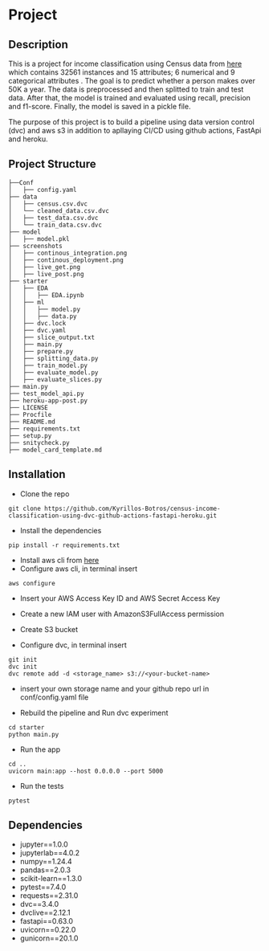 # Project
## Description
This is a project for income classification using Census data from [here](https://archive.ics.uci.edu/dataset/20/census+income) which contains 
32561 instances and 15 attributes; 6 numerical and 9 categorical attributes . The goal is to predict whether a person makes over 50K a year. The data is preprocessed and then splitted to train and test data. After that, the model is trained and evaluated using recall, precision and f1-score. Finally, the model is saved in a pickle file.

The purpose of this project is to build a pipeline using data version control (dvc) and aws s3 in addition to apllaying CI/CD using github actions, FastApi and heroku.

## Project Structure
```
├──Conf
│   ├── config.yaml
├── data
│   ├── census.csv.dvc
│   └── cleaned_data.csv.dvc
│   ├── test_data.csv.dvc
│   └── train_data.csv.dvc
├── model
│   ├── model.pkl
├── screenshots
│   ├── continous_integration.png
│   ├── continous_deployment.png
│   ├── live_get.png
│   ├── live_post.png
├── starter
│   ├── EDA
│   │   ├── EDA.ipynb
│   ├── ml
│   │   ├── model.py
│   │   ├── data.py
│   ├── dvc.lock
│   ├── dvc.yaml
│   ├── slice_output.txt
│   ├── main.py
│   ├── prepare.py
│   ├── splitting_data.py
│   ├── train_model.py
│   ├── evaluate_model.py
│   ├── evaluate_slices.py
├── main.py
├── test_model_api.py
├── heroku-app-post.py
├── LICENSE
├── Procfile
├── README.md
├── requirements.txt
├── setup.py
├── snitycheck.py
├── model_card_template.md
```
## Installation
- Clone the repo
```
git clone https://github.com/Kyrillos-Botros/census-income-classification-using-dvc-github-actions-fastapi-heroku.git
```
- Install the dependencies
```
pip install -r requirements.txt
```
- Install aws cli from [here](https://docs.aws.amazon.com/cli/latest/userguide/getting-started-install.html)
- Configure aws cli, in terminal insert
```
aws configure
```
- Insert your AWS Access Key ID and AWS Secret Access Key
- Create a new IAM user with AmazonS3FullAccess permission
- Create S3 bucket

- Configure dvc, in terminal insert
```
git init
dvc init
dvc remote add -d <storage_name> s3://<your-bucket-name>
```
- insert your own storage name and your github repo url in conf/config.yaml file

- Rebuild the pipeline and Run dvc experiment
```
cd starter
python main.py
```
- Run the app
```
cd ..
uvicorn main:app --host 0.0.0.0 --port 5000
```
- Run the tests
```
pytest
```

## Dependencies
- jupyter==1.0.0
- jupyterlab==4.0.2
- numpy==1.24.4
- pandas==2.0.3
- scikit-learn==1.3.0
- pytest==7.4.0
- requests==2.31.0
- dvc==3.4.0
- dvclive==2.12.1
- fastapi==0.63.0
- uvicorn==0.22.0
- gunicorn==20.1.0




